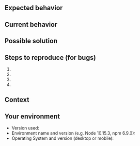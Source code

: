 <!--
  ISSUES ARE NOT FOR SUPPORT!

  Submit feature requests @ Feathub:
      https://feathub.com/sebastienvercammen/electron-teenybreaks-menubar
-->

<!--- Provide a general summary of the issue in the title above. -->

## Expected behavior
<!--- If you're describing a bug, tell us what should happen. -->
<!--- If you're suggesting a change/improvement, tell us how it should work. -->

## Current behavior
<!--- If describing a bug, tell us what happens instead of the expected behavior. -->
<!--- If suggesting a change/improvement, explain the difference from current behavior. -->

## Possible solution
<!--- Not obligatory, but suggest a fix/reason for the bug, -->
<!--- or ideas on how to implement the addition or change. -->

## Steps to reproduce (for bugs)
<!--- Provide a link to a live example, or an unambiguous set of steps to -->
<!--- reproduce this bug. Include code to reproduce, if relevant. -->
1.
2.
3.
4.

## Context
<!--- How has this issue affected you? What are you trying to accomplish? -->
<!--- Providing context helps us come up with a solution that is most useful in the real world. -->

## Your environment
<!--- Include as many relevant details about the environment you experienced the bug in. -->
* Version used:
* Environment name and version (e.g. Node 10.15.3, npm 6.9.0):
* Operating System and version (desktop or mobile):
